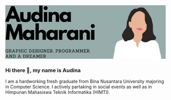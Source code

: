 <img width="100%" height="80%" src="./banner.png" />


### Hi there 👋, my name is Audina

I am a hardworking fresh graduate from Bina Nusantara University majoring in Computer Science. I actively partaking in social events as well as in Himpunan Mahasiswa Teknik Informatika (HIMTI). 





